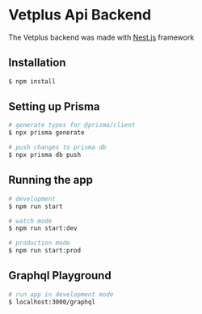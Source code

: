 # Vetplus Api Backend

The Vetplus backend was made with [Nest.js](https://github.com/nestjs/nest) framework

## Installation

```bash
$ npm install
```

## Setting up Prisma

```bash
# generate types for @prisma/client
$ npx prisma generate

# push changes to prisma db
$ npx prisma db push
```

## Running the app

```bash
# development
$ npm run start

# watch mode
$ npm run start:dev

# production mode
$ npm run start:prod
```

## Graphql Playground

```bash
# run app in development mode
$ localhost:3000/graphql
```
